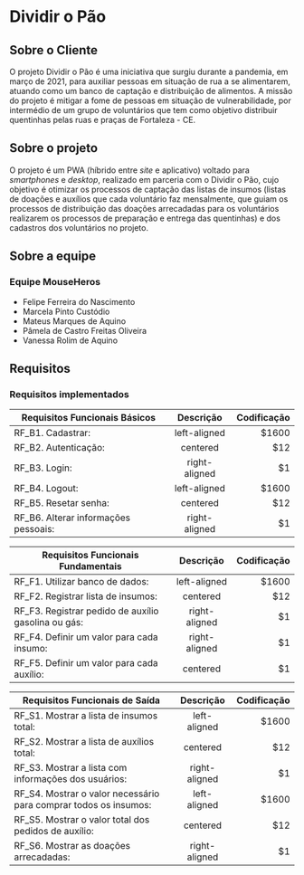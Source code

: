 # Dividir o Pão

## Sobre o Cliente

O projeto Dividir o Pão é uma iniciativa que surgiu durante a pandemia, em março de 2021, para auxiliar pessoas em situação de rua a se alimentarem, atuando como um banco de captação e distribuição de alimentos. A missão do projeto é mitigar a fome de pessoas em situação de vulnerabilidade, por intermédio de um grupo de voluntários que tem como objetivo distribuir quentinhas pelas ruas e praças de Fortaleza - CE. 

## Sobre o projeto

O projeto é um PWA (híbrido entre _site_ e aplicativo) voltado para _smartphones_ e _desktop_, realizado em parceria com o Dividir o Pão, cujo objetivo é otimizar os processos de captação das listas de insumos (listas de doações e auxílios que cada voluntário faz mensalmente, que guiam os processos de distribuição das doações arrecadadas para os voluntários realizarem os processos de preparação e entrega das quentinhas) e dos cadastros dos voluntários no projeto.

## Sobre a equipe

### Equipe MouseHeros

- Felipe Ferreira do Nascimento
- Marcela Pinto Custódio
- Mateus Marques de Aquino
- Pâmela de Castro Freitas Oliveira 
- Vanessa Rolim de Aquino 


## Requisitos

### Requisitos implementados
| Requisitos Funcionais Básicos |     Descrição      |  Codificação |
|----------|:-------------:|------:|
| RF_B1. Cadastrar: |  left-aligned | $1600 |
| RF_B2. Autenticação: |    centered   |   $12 |
| RF_B3. Login: | right-aligned |    $1 |
| RF_B4. Logout: |  left-aligned | $1600 |
| RF_B5. Resetar senha: |    centered   |   $12 |
| RF_B6. Alterar informações pessoais: | right-aligned |    $1 |


| Requisitos Funcionais Fundamentais |     Descrição      |  Codificação |
|----------|:-------------:|------:|
| RF_F1. Utilizar banco de dados: |  left-aligned | $1600 |
| RF_F2. Registrar lista de insumos: |    centered   |   $12 |
| RF_F3. Registrar pedido de auxílio gasolina ou gás: | right-aligned |    $1 |
| RF_F4. Definir um valor para cada insumo: | right-aligned |    $1 |
| RF_F5. Definir um valor para cada auxílio: | centered |  $1 |


| Requisitos Funcionais de Saída |     Descrição      |  Codificação |
|----------|:-------------:|------:|
| RF_S1. Mostrar a lista de insumos total: |  left-aligned | $1600 |
| RF_S2. Mostrar a lista de auxílios total: |    centered   |   $12 |
| RF_S3. Mostrar a lista com informações dos usuários: | right-aligned |    $1 |
| RF_S4. Mostrar o valor necessário para comprar todos os insumos: |  left-aligned | $1600 |
| RF_S5. Mostrar o valor total dos pedidos de auxílio: |    centered   |   $12 |
| RF_S6. Mostrar as doações arrecadadas: | right-aligned |    $1 |


